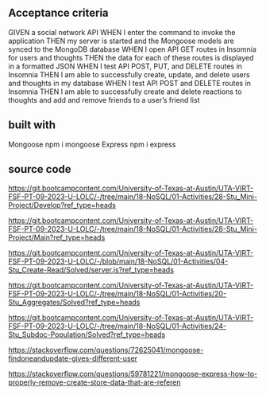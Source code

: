 ## Acceptance criteria

GIVEN a social network API
WHEN I enter the command to invoke the application
THEN my server is started and the Mongoose models are synced to the MongoDB database
WHEN I open API GET routes in Insomnia for users and thoughts
THEN the data for each of these routes is displayed in a formatted JSON
WHEN I test API POST, PUT, and DELETE routes in Insomnia
THEN I am able to successfully create, update, and delete users and thoughts in my database
WHEN I test API POST and DELETE routes in Insomnia
THEN I am able to successfully create and delete reactions to thoughts and add and remove friends to a user’s friend list

## built with 

Mongoose npm i mongoose
Express npm i express

## source code 

https://git.bootcampcontent.com/University-of-Texas-at-Austin/UTA-VIRT-FSF-PT-09-2023-U-LOLC/-/tree/main/18-NoSQL/01-Activities/28-Stu_Mini-Project/Develop?ref_type=heads

https://git.bootcampcontent.com/University-of-Texas-at-Austin/UTA-VIRT-FSF-PT-09-2023-U-LOLC/-/tree/main/18-NoSQL/01-Activities/28-Stu_Mini-Project/Main?ref_type=heads

https://git.bootcampcontent.com/University-of-Texas-at-Austin/UTA-VIRT-FSF-PT-09-2023-U-LOLC/-/blob/main/18-NoSQL/01-Activities/04-Stu_Create-Read/Solved/server.js?ref_type=heads

https://git.bootcampcontent.com/University-of-Texas-at-Austin/UTA-VIRT-FSF-PT-09-2023-U-LOLC/-/tree/main/18-NoSQL/01-Activities/20-Stu_Aggregates/Solved?ref_type=heads

https://git.bootcampcontent.com/University-of-Texas-at-Austin/UTA-VIRT-FSF-PT-09-2023-U-LOLC/-/tree/main/18-NoSQL/01-Activities/24-Stu_Subdoc-Population/Solved?ref_type=heads

https://stackoverflow.com/questions/72625041/mongoose-findoneandupdate-gives-different-user

https://stackoverflow.com/questions/59781221/mongoose-express-how-to-properly-remove-create-store-data-that-are-referen
